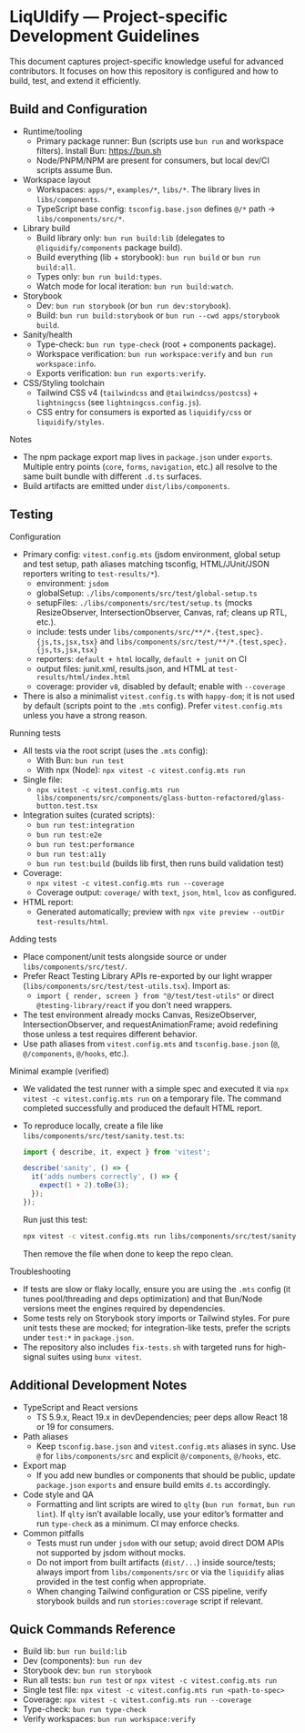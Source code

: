 # LiqUIdify — Project-specific Development Guidelines

This document captures project-specific knowledge useful for advanced contributors. It focuses on how this repository is configured and how to build, test, and extend it efficiently.

## Build and Configuration

- Runtime/tooling
  - Primary package runner: Bun (scripts use `bun run` and workspace filters). Install Bun: https://bun.sh
  - Node/PNPM/NPM are present for consumers, but local dev/CI scripts assume Bun.
- Workspace layout
  - Workspaces: `apps/*`, `examples/*`, `libs/*`. The library lives in `libs/components`.
  - TypeScript base config: `tsconfig.base.json` defines `@/*` path → `libs/components/src/*`.
- Library build
  - Build library only: `bun run build:lib` (delegates to `@liquidify/components` package build).
  - Build everything (lib + storybook): `bun run build` or `bun run build:all`.
  - Types only: `bun run build:types`.
  - Watch mode for local iteration: `bun run build:watch`.
- Storybook
  - Dev: `bun run storybook` (or `bun run dev:storybook`).
  - Build: `bun run build:storybook` or `bun run --cwd apps/storybook build`.
- Sanity/health
  - Type-check: `bun run type-check` (root + components package).
  - Workspace verification: `bun run workspace:verify` and `bun run workspace:info`.
  - Exports verification: `bun run exports:verify`.
- CSS/Styling toolchain
  - Tailwind CSS v4 (`tailwindcss` and `@tailwindcss/postcss`) + `lightningcss` (see `lightningcss.config.js`).
  - CSS entry for consumers is exported as `liquidify/css` or `liquidify/styles`.

Notes
- The npm package export map lives in `package.json` under `exports`. Multiple entry points (`core`, `forms`, `navigation`, etc.) all resolve to the same built bundle with different `.d.ts` surfaces.
- Build artifacts are emitted under `dist/libs/components`.

## Testing

Configuration
- Primary config: `vitest.config.mts` (jsdom environment, global setup and test setup, path aliases matching tsconfig, HTML/JUnit/JSON reporters writing to `test-results/*`).
  - environment: `jsdom`
  - globalSetup: `./libs/components/src/test/global-setup.ts`
  - setupFiles: `./libs/components/src/test/setup.ts` (mocks ResizeObserver, IntersectionObserver, Canvas, raf; cleans up RTL, etc.).
  - include: tests under `libs/components/src/**/*.{test,spec}.{js,ts,jsx,tsx}` and `libs/components/src/test/**/*.{test,spec}.{js,ts,jsx,tsx}`
  - reporters: `default + html` locally, `default + junit` on CI
  - output files: junit.xml, results.json, and HTML at `test-results/html/index.html`
  - coverage: provider `v8`, disabled by default; enable with `--coverage`
- There is also a minimalist `vitest.config.ts` with `happy-dom`; it is not used by default (scripts point to the `.mts` config). Prefer `vitest.config.mts` unless you have a strong reason.

Running tests
- All tests via the root script (uses the `.mts` config):
  - With Bun: `bun run test`
  - With npx (Node): `npx vitest -c vitest.config.mts run`
- Single file:
  - `npx vitest -c vitest.config.mts run libs/components/src/components/glass-button-refactored/glass-button.test.tsx`
- Integration suites (curated scripts):
  - `bun run test:integration`
  - `bun run test:e2e`
  - `bun run test:performance`
  - `bun run test:a11y`
  - `bun run test:build` (builds lib first, then runs build validation test)
- Coverage:
  - `npx vitest -c vitest.config.mts run --coverage`
  - Coverage output: `coverage/` with `text`, `json`, `html`, `lcov` as configured.
- HTML report:
  - Generated automatically; preview with `npx vite preview --outDir test-results/html`.

Adding tests
- Place component/unit tests alongside source or under `libs/components/src/test/`.
- Prefer React Testing Library APIs re-exported by our light wrapper (`libs/components/src/test/test-utils.tsx`). Import as:
  - `import { render, screen } from "@/test/test-utils"` or direct `@testing-library/react` if you don't need wrappers.
- The test environment already mocks Canvas, ResizeObserver, IntersectionObserver, and requestAnimationFrame; avoid redefining those unless a test requires different behavior.
- Use path aliases from `vitest.config.mts` and `tsconfig.base.json` (`@`, `@/components`, `@/hooks`, etc.).

Minimal example (verified)
- We validated the test runner with a simple spec and executed it via `npx vitest -c vitest.config.mts run` on a temporary file. The command completed successfully and produced the default HTML report.
- To reproduce locally, create a file like `libs/components/src/test/sanity.test.ts`:

  ```ts
  import { describe, it, expect } from 'vitest';

  describe('sanity', () => {
    it('adds numbers correctly', () => {
      expect(1 + 2).toBe(3);
    });
  });
  ```

  Run just this test:

  ```bash
  npx vitest -c vitest.config.mts run libs/components/src/test/sanity.test.ts
  ```

  Then remove the file when done to keep the repo clean.

Troubleshooting
- If tests are slow or flaky locally, ensure you are using the `.mts` config (it tunes pool/threading and deps optimization) and that Bun/Node versions meet the engines required by dependencies.
- Some tests rely on Storybook story imports or Tailwind styles. For pure unit tests these are mocked; for integration-like tests, prefer the scripts under `test:*` in `package.json`.
- The repository also includes `fix-tests.sh` with targeted runs for high-signal suites using `bunx vitest`.

## Additional Development Notes

- TypeScript and React versions
  - TS 5.9.x, React 19.x in devDependencies; peer deps allow React 18 or 19 for consumers.
- Path aliases
  - Keep `tsconfig.base.json` and `vitest.config.mts` aliases in sync. Use `@` for `libs/components/src` and explicit `@/components`, `@/hooks`, etc.
- Export map
  - If you add new bundles or components that should be public, update `package.json` `exports` and ensure build emits `d.ts` accordingly.
- Code style and QA
  - Formatting and lint scripts are wired to `qlty` (`bun run format`, `bun run lint`). If `qlty` isn’t available locally, use your editor’s formatter and run `type-check` as a minimum. CI may enforce checks.
- Common pitfalls
  - Tests must run under `jsdom` with our setup; avoid direct DOM APIs not supported by jsdom without mocks.
  - Do not import from built artifacts (`dist/...`) inside source/tests; always import from `libs/components/src` or via the `liquidify` alias provided in the test config when appropriate.
  - When changing Tailwind configuration or CSS pipeline, verify storybook builds and run `stories:coverage` script if relevant.

## Quick Commands Reference
- Build lib: `bun run build:lib`
- Dev (components): `bun run dev`
- Storybook dev: `bun run storybook`
- Run all tests: `bun run test` or `npx vitest -c vitest.config.mts run`
- Single test file: `npx vitest -c vitest.config.mts run <path-to-spec>`
- Coverage: `npx vitest -c vitest.config.mts run --coverage`
- Type-check: `bun run type-check`
- Verify workspaces: `bun run workspace:verify`
